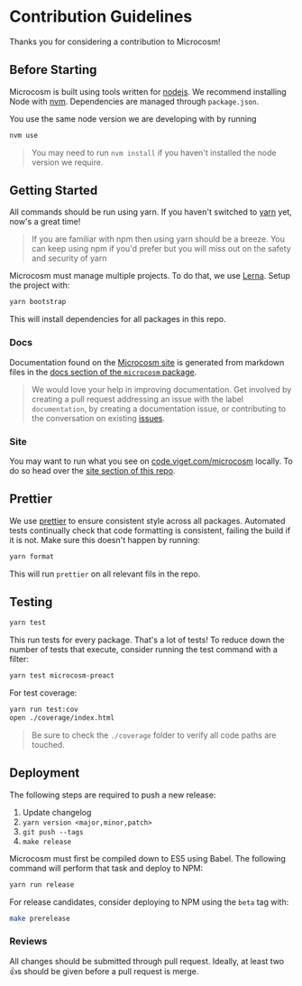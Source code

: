# Contribution Guidelines

Thanks you for considering a contribution to Microcosm!

## Before Starting

Microcosm is built using tools written for
[nodejs](http://nodejs.org). We recommend installing Node with
[nvm](https://github.com/creationix/nvm). Dependencies are managed
through `package.json`.

You use the same node version we are developing with by running

```bash
nvm use
```

> You may need to run `nvm install` if you haven't installed the node version we require.

## Getting Started

All commands should be run using yarn. If you haven't switched to [yarn](https://yarnpkg.com/en/) yet, now's a great time!

> If you are familiar with npm then using yarn should be a breeze. You can keep using npm if you'd prefer but you will miss out on the safety and security of yarn

Microcosm must manage multiple projects. To do that, we use [Lerna](https://lernajs.io). Setup the project with:


```bash
yarn bootstrap
```

This will install dependencies for all packages in this repo.

### Docs

Documentation found on the [Microcosm site](http://code.viget.com/microcosm) is generated from markdown files in the [docs section of the `microcosm` package](./packages/microcosm/docs).

> We would love your help in improving documentation. Get involved by creating a pull request addressing an issue with the label `documentation`, by creating a documentation issue, or contributing to the conversation on existing [issues](https://github.com/vigetlabs/microcosm/issues?q=is%3Aissue+is%3Aopen+label%3Adocumentation).

### Site

You may want to run what you see on [code.viget.com/microcosm](http://code.viget.com/microcosm) locally. To do so head over the [site section of this repo](./packages/microcosm-www).

## Prettier

We use [prettier](https://github.com/prettier/prettier) to ensure consistent style across all packages. Automated tests continually check that code formatting is consistent, failing the build if it is not. Make sure this doesn't happen by running:

```bash
yarn format
```

This will run `prettier` on all relevant fils in the repo.

## Testing

```bash
yarn test
```

This run tests for every package. That's a lot of tests! To reduce down the number of tests that execute, consider running the test command with a filter:

```bash
yarn test microcosm-preact
```

For test coverage:

```bash
yarn run test:cov
open ./coverage/index.html
```

> Be sure to check the `./coverage` folder to verify all code paths are touched.

## Deployment

The following steps are required to push a new release:

1. Update changelog
2. `yarn version <major,minor,patch>`
3. `git push --tags`
4. `make release`

Microcosm must first be compiled down to ES5 using Babel. The
following command will perform that task and deploy to NPM:

```bash
yarn run release
```

For release candidates, consider deploying to NPM using the `beta` tag
with:

```bash
make prerelease
```

### Reviews

All changes should be submitted through pull request. Ideally, at least two :+1:s should be given before a pull request is merge.
